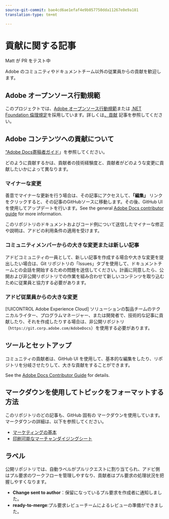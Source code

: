 ```yaml
---
source-git-commit: bae4cd6ae1efaf4e9b057750dda11267e0e9a181
translation-type: tm+mt

---
```

# 貢献に関する記事

Matt が PR をテスト中

Adobe のコミュニティやドキュメントチーム以外の従業員からの貢献を歓迎します。

## Adobe オープンソース行動規範

このプロジェクトでは、[Adobe オープンソース行動規範](code-of-conduct.md)または [.NET Foundation 倫理規定](https://dotnetfoundation.org/code-of-conduct)を採用しています。詳しくは[、貢献](contributing.md) 記事を参照してください。

## Adobe コンテンツへの貢献について

["Adobe Docs寄稿者ガイド](https://docs.adobe.com/help/en/contributor/contributor-guide/introduction.html)」を参照してください。

どのように貢献するかは、貢献者の技術経験度と、貢献者がどのような変更に貢献したいかによって異なります。

### マイナーな変更

善意でマイナーな更新を行う場合は、その記事にアクセスして、**「編集」** リンクをクリックすると、その記事のGitHubソースに移動します。その後、GitHub UIを使用してアップデートを行います。See the general [Adobe Docs contributor guide](https://docs.adobe.com/help/en/contributor/contributor-guide/introduction.html) for more information.

このリポジトリのドキュメントおよびコード例について送信したマイナーな修正や説明は、アドビの利用条件の適用を受けます。

### コミュニティメンバーからの大きな変更または新しい記事

アドビコミュニティの一員として、新しい記事を作成する場合や大きな変更を提出したい場合は、Git リポジトリの「Issues」タブを使用して、ドキュメントチームとの会話を開始するための問題を送信してください。計画に同意したら、公開および非公開リポジトリでの作業を組み合わせて新しいコンテンツを取り込むために従業員と協力する必要があります。

<!--
If you submit a pull request with significant changes to documentation and code examples, you'll see a message in the pull request asking you to submit an online contribution license agreement (CLA). We need you to complete the online form before we can review your pull request.
-->

### アドビ従業員からの大きな変更

[!UICONTROL Adobe Experience Cloud] ソリューションの製品チームのテクニカルライター、プログラムマネージャー、または開発者で、技術的な記事に貢献したり、それを作成したりする場合は、非公開リポジトリ（`https://git.corp.adobe.com/AdobeDocs`）を使用する必要があります。

<!--Employees from other parts of the Adobe world should use the public repo for minor updates.-->

## ツールとセットアップ

コミュニティの貢献者は、GitHub UI を使用して、基本的な編集をしたり、リポジトリを分岐させたりして、大きな貢献をすることができます。

See the [Adobe Docs Contributor Guide](https://docs.adobe.com/help/en/contributor/contributor-guide/introduction.html) for details.

## マークダウンを使用してトピックをフォーマットする方法

このリポジトリのどの記事も、GitHub 固有の マークダウンを使用しています。マークダウンの詳細は、以下を参照してください。

* [マーケティングの基本](https://help.github.com/articles/getting-started-with-writing-and-formatting-on-github/)
* [印刷可能なマーチャンダイジングシート](https://guides.github.com/pdfs/markdown-cheatsheet-online.pdf)

## ラベル

公開リポジトリでは、自動ラベルがプルリクエストに割り当てられ、アドビ側はプル要求のワークフローを管理しやすなり、貢献者はプル要求の処理状況を把握しやすくなります。

* **Change sent to author**：保留になっているプル要求を作成者に通知しました。
* **ready-to-merge**:プル要求レビューチームによるレビューの準備ができました。
